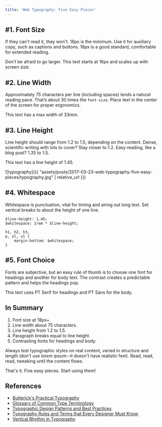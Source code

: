 ```yaml
---
title: 'Web Typography: Five Easy Pieces'
---
```


## #1. Font Size

If they can't read it, they won't. 16px is the minimum. Use it for auxiliary copy, such as captions and buttons. 18px is a good standard, comfortable for extended reading.

Don't be afraid to go larger. This text starts at 16px and scales up with screen size.

## #2. Line Width

Approximately 75 characters per line (including spaces) lends a natural reading pace. That’s about 30 times the `font-size`. Place text in the center of the screen for proper ergonomics.

This text has a max width of 33rem.

## #3. Line Height

Line height should range from 1.2 to 1.5, depending on the content. Dense, scientific writing with lots to cover? Stay closer to 1.2. Easy reading, like a blog post? 1.35 to 1.5.

This text has a line height of 1.45.

![typography]({{ "assets/posts/2017-03-23-web-typography-five-easy-pieces/typography.jpg" | relative_url }})

## #4. Whitespace

Whitespace is punctuation, vital for timing and airing out long text. Set vertical breaks to about the height of one line.

```
$line-height: 1.45;
$whitespace: 1rem * $line-height;

h1, h2, h3,
p, ol, ul {
    margin-bottom: $whitespace;
}
```

## #5. Font Choice

Fonts are subjective, but an easy rule of thumb is to choose one font for headings and another for body text. The contrast creates a predictable pattern and helps the headings pop.

This text uses PT Serif for headings and PT Sans for the body.

## In Summary

  1. Font size at 18px+.
  1. Line width about 75 characters.
  1. Line height from 1.2 to 1.5.
  1. Paragraph breaks equal to line height.
  1. Contrasting fonts for headings and body.

Always test typographic styles on real content, varied in structure and length (don't use *lorem ipsum*--it doesn't have realistic feel). Read, read, read, tweaking until the content flows.

That's it. Five easy pieces. Start using them!

## References

  - [Butterick's Practical Typography](https://practicaltypography.com/)
  - [Glossary of Common Type Terminology](https://www.fontshop.com/glossary)
  - [Typographic Design Patterns and Best Practices](https://www.smashingmagazine.com/2013/05/typographic-design-patterns-practices-case-study-2013/)
  - [Typography Rules and Terms that Every Designer Must Know](http://www.creativebloq.com/typography/what-is-typography-123652)
  - [Vertical Rhythm in Typography](https://8thlight.com/blog/chris-peak/2012/12/30/vertical-rhythm.html)
